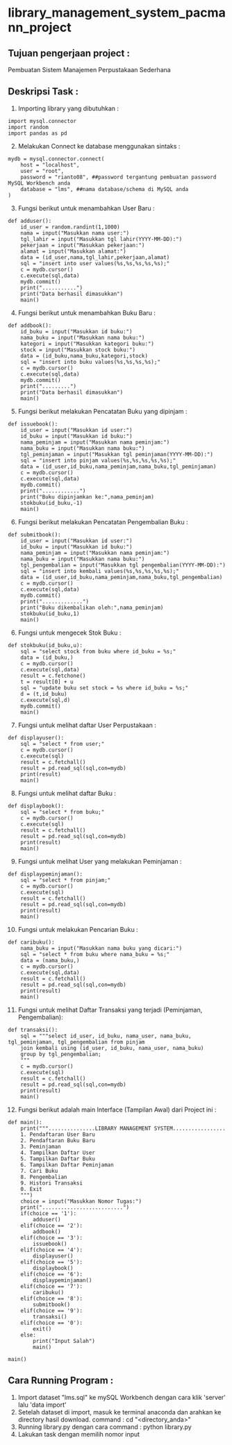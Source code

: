 # library_management_system_pacmann_project

## Tujuan pengerjaan project :
Pembuatan Sistem Manajemen Perpustakaan Sederhana

## Deskripsi Task :
1. Importing library yang dibutuhkan :
```
import mysql.connector
import random
import pandas as pd
```

2. Melakukan Connect ke database menggunakan sintaks :
```
mydb = mysql.connector.connect(
    host = "localhost",
    user = "root",
    password = "rianto08", ##password tergantung pembuatan password MySQL Workbench anda
    database = "lms", ##nama database/schema di MySQL anda
)
```

3. Fungsi berikut untuk menambahkan User Baru :
```
def adduser():
    id_user = random.randint(1,1000)
    nama = input("Masukkan nama user:")
    tgl_lahir = input("Masukkan tgl lahir(YYYY-MM-DD):")
    pekerjaan = input("Masukkan pekerjaan:")
    alamat = input("Masukkan alamat:")
    data = (id_user,nama,tgl_lahir,pekerjaan,alamat)
    sql = "insert into user values(%s,%s,%s,%s,%s);"
    c = mydb.cursor()
    c.execute(sql,data)
    mydb.commit()
    print("...........")
    print("Data berhasil dimasukkan")
    main()
```

4. Fungsi berikut untuk menambahkan Buku Baru :
```
def addbook():
    id_buku = input("Masukkan id buku:")
    nama_buku = input("Masukkan nama buku:")
    kategori = input("Masukkan kategori buku:")
    stock = input("Masukkan stock buku:")
    data = (id_buku,nama_buku,kategori,stock)
    sql = "insert into buku values(%s,%s,%s,%s);"
    c = mydb.cursor()
    c.execute(sql,data)
    mydb.commit()
    print(".........")
    print("Data berhasil dimasukkan")
    main()
```

5. Fungsi berikut melakukan Pencatatan Buku yang dipinjam :
```
def issuebook():
    id_user = input("Masukkan id user:")
    id_buku = input("Masukkan id buku:")
    nama_peminjam = input("Masukkan nama peminjam:")
    nama_buku = input("Masukkan nama buku:")
    tgl_peminjaman = input("Masukkan tgl peminjaman(YYYY-MM-DD):")
    sql = "insert into pinjam values(%s,%s,%s,%s,%s);"
    data = (id_user,id_buku,nama_peminjam,nama_buku,tgl_peminjaman)
    c = mydb.cursor()
    c.execute(sql,data)
    mydb.commit()
    print("............")
    print("Buku dipinjamkan ke:",nama_peminjam)
    stokbuku(id_buku,-1)
    main()
```

6. Fungsi berikut melakukan Pencatatan Pengembalian Buku :
```
def submitbook():
    id_user = input("Masukkan id user:")
    id_buku = input("Masukkan id buku:")
    nama_peminjam = input("Masukkan nama peminjam:")
    nama_buku = input("Masukkan nama buku:")
    tgl_pengembalian = input("Masukkan tgl pengembalian(YYYY-MM-DD):")
    sql = "insert into kembali values(%s,%s,%s,%s,%s);"
    data = (id_user,id_buku,nama_peminjam,nama_buku,tgl_pengembalian)
    c = mydb.cursor()
    c.execute(sql,data)
    mydb.commit()
    print(".............")
    print("Buku dikembalikan oleh:",nama_peminjam)
    stokbuku(id_buku,1)
    main()
```

6. Fungsi untuk mengecek Stok Buku :
```
def stokbuku(id_buku,u):
    sql = "select stock from buku where id_buku = %s;"
    data = (id_buku,)
    c = mydb.cursor()
    c.execute(sql,data)
    result = c.fetchone()
    t = result[0] + u
    sql = "update buku set stock = %s where id_buku = %s;"
    d = (t,id_buku)
    c.execute(sql,d)
    mydb.commit()
    main()
```

7. Fungsi untuk melihat daftar User Perpustakaan :
```
def displayuser():
    sql = "select * from user;"
    c = mydb.cursor()
    c.execute(sql)
    result = c.fetchall()
    result = pd.read_sql(sql,con=mydb)
    print(result)
    main()
```

8. Fungsi untuk melihat daftar Buku :
```
def displaybook():
    sql = "select * from buku;"
    c = mydb.cursor()
    c.execute(sql)
    result = c.fetchall()
    result = pd.read_sql(sql,con=mydb)
    print(result)
    main()
```

9. Fungsi untuk melihat User yang melakukan Peminjaman :
```
def displaypeminjaman():
    sql = "select * from pinjam;"
    c = mydb.cursor()
    c.execute(sql)
    result = c.fetchall()
    result = pd.read_sql(sql,con=mydb)
    print(result)
    main()
```

10. Fungsi untuk melakukan Pencarian Buku :
```
def caribuku():
    nama_buku = input("Masukkan nama buku yang dicari:")
    sql = "select * from buku where nama_buku = %s;"
    data = (nama_buku,)
    c = mydb.cursor()
    c.execute(sql,data)
    result = c.fetchall()
    result = pd.read_sql(sql,con=mydb)
    print(result)
    main()
```

11. Fungsi untuk melihat Daftar Transaksi yang terjadi (Peminjaman, Pengembalian):
```
def transaksi():
    sql = """select id_user, id_buku, nama_user, nama_buku, tgl_peminjaman, tgl_pengembalian from pinjam
    join kembali using (id_user, id_buku, nama_user, nama_buku)
    group by tgl_pengembalian;
    """
    c = mydb.cursor()
    c.execute(sql)
    result = c.fetchall()
    result = pd.read_sql(sql,con=mydb)
    print(result)
    main()
```

12. Fungsi berikut adalah main Interface (Tampilan Awal) dari Project ini :
```
def main():
    print("""...............LIBRARY MANAGEMENT SYSTEM.................
    1. Pendaftaran User Baru
    2. Pendaftaran Buku Baru
    3. Peminjaman
    4. Tampilkan Daftar User
    5. Tampilkan Daftar Buku
    6. Tampilkan Daftar Peminjaman
    7. Cari Buku
    8. Pengembalian
    9. Histori Transaksi
    0. Exit
    """)
    choice = input("Masukkan Nomor Tugas:")
    print("..........................")
    if(choice == '1'):
        adduser()
    elif(choice == '2'):
        addbook()
    elif(choice == '3'):
        issuebook()
    elif(choice == '4'):
        displayuser()
    elif(choice == '5'):
        displaybook()
    elif(choice == '6'):
        displaypeminjaman()
    elif(choice == '7'):
        caribuku()
    elif(choice == '8'):
        submitbook()
    elif(choice == '9'):
        transaksi()
    elif(choice == '0'):
        exit()
    else:
        print("Input Salah")
        main()

main()
```

## Cara Running Program :
1. Import dataset "lms.sql" ke mySQL Workbench dengan cara klik 'server' lalu 'data import'
2. Setelah dataset di import, masuk ke terminal anaconda dan arahkan ke directory hasil download. command : cd "<directory_anda>"
3. Running library.py dengan cara command : python library.py
4. Lakukan task dengan memilih nomor input
